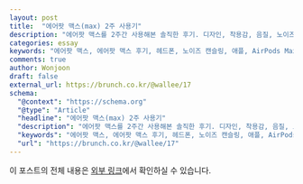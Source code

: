 ```yaml
---
layout: post
title:  "에어팟 맥스(max) 2주 사용기"
description: "에어팟 맥스를 2주간 사용해본 솔직한 후기. 디자인, 착용감, 음질, 노이즈 캔슬링 등 주요 기능을 상세히 살펴보고, 과연 가격만큼의 가치가 있는지 알아봅니다."
categories: essay
keywords: "에어팟 맥스, 에어팟 맥스 후기, 헤드폰, 노이즈 캔슬링, 애플, AirPods Max"
comments: true
author: Wonjoon
draft: false
external_url: https://brunch.co.kr/@wallee/17
schema:
  "@context": "https://schema.org"
  "@type": "Article"
  "headline": "에어팟 맥스(max) 2주 사용기"
  "description": "에어팟 맥스를 2주간 사용해본 솔직한 후기. 디자인, 착용감, 음질, 노이즈 캔슬링 등 주요 기능을 상세히 살펴보고, 과연 가격만큼의 가치가 있는지 알아봅니다."
  "keywords": "에어팟 맥스, 에어팟 맥스 후기, 헤드폰, 노이즈 캔슬링, 애플, AirPods Max"
  "url": "https://brunch.co.kr/@wallee/17"
---
```


이 포스트의 전체 내용은 [외부 링크](https://brunch.co.kr/@wallee/17)에서 확인하실 수 있습니다.
